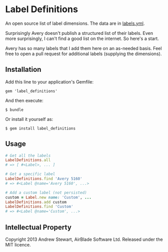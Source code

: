 # Label Definitions

An open source list of label dimensions.  The data are in [labels.yml](./labels.yml).

Surprisingly Avery doesn't publish a structured list of their labels.  Even more surprisingly, I can't find a good list on the internet.  So here's a start.

Avery has so many labels that I add them here on an as-needed basis.  Feel free to open a pull request for additional labels (supplying the dimensions).


## Installation

Add this line to your application's Gemfile:

    gem 'label_definitions'

And then execute:

    $ bundle

Or install it yourself as:

    $ gem install label_definitions


## Usage

```ruby
# Get all the labels
LabelDefinitions.all
# => [ #<Label>, ... ]

# Get a specific label
LabelDefinitions.find 'Avery 5160'
# => #<Label @name='Avery 5160', ...>

# Add a custom label (not persisted)
custom = Label.new name: 'Custom', ...
LabelDefinitions.add custom
LabelDefinitions.find 'Custom'
# => #<Label @name='Custom', ...>
```


## Intellectual Property

Copyright 2013 Andrew Stewart, AirBlade Software Ltd.  Released under the MIT licence.
